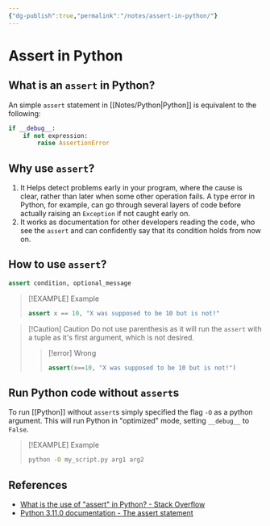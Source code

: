 ```yaml
---
{"dg-publish":true,"permalink":"/notes/assert-in-python/"}
---
```




# Assert in Python
## What is an `assert` in Python?
An simple `assert` statement in [[Notes/Python\|Python]] is equivalent to the following:
```python
if __debug__:
    if not expression:
	    raise AssertionError
```
## Why use `assert`?
1. It Helps detect problems early in your program, where the cause is clear, rather than later when some other operation fails. A type error in Python, for example, can go through several layers of code before actually raising an `Exception` if not caught early on.
2. It works as documentation for other developers reading the code, who see the `assert` and can confidently say that its condition holds from now on.

## How to use `assert`?
```python
assert condition, optional_message
```

> [!EXAMPLE] Example
> ```python
> assert x == 10, "X was supposed to be 10 but is not!"
> ```

> [!Caution] Caution
> Do not use parenthesis as it will run the `assert` with a tuple as it's first argument, which is not desired.
>> [!error] Wrong
>> ```python
>> assert(x==10, "X was supposed to be 10 but is not!")

## Run Python code without `assert`s
To run [[Python]] without `assert`s simply specified the flag `-O` as a python argument. This will run Python in "optimized" mode, setting `__debug__` to `False`.
> [!EXAMPLE] Example
> ```bash
> python -O my_script.py arg1 arg2
> ```

## References
- [What is the use of "assert" in Python? - Stack Overflow](https://stackoverflow.com/questions/5142418/what-is-the-use-of-assert-in-python)
- [Python 3.11.0 documentation - The assert statement](https://docs.python.org/3/reference/simple_stmts.html#assert)
